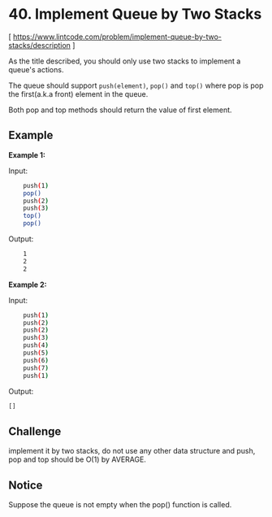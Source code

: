 # 40. Implement Queue by Two Stacks
[ https://www.lintcode.com/problem/implement-queue-by-two-stacks/description ]

As the title described, you should only use two stacks to implement a queue's actions.

The queue should support `push(element)`, `pop()` and `top()` where pop is pop the first(a.k.a front) element in the queue.

Both pop and top methods should return the value of first element.

## Example
**Example 1:**

Input:
```sh
    push(1)
    pop()    
    push(2)
    push(3)
    top()    
    pop()  
```
Output:
```sh
    1
    2
    2
```

**Example 2:**

Input:
```sh
    push(1)
    push(2)
    push(2)
    push(3)
    push(4)
    push(5)
    push(6)
    push(7)
    push(1)
```
Output:
```sh
[]
```

## Challenge
implement it by two stacks, do not use any other data structure and push, pop and top should be O(1) by AVERAGE.

## Notice
Suppose the queue is not empty when the pop() function is called.
